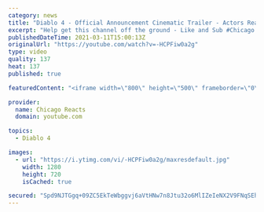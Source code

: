 ```yaml
---
category: news
title: "Diablo 4 - Official Announcement Cinematic Trailer - Actors React"
excerpt: "Help get this channel off the ground - Like and Sub #Chicago #Blind #React."
publishedDateTime: 2021-03-11T15:00:13Z
originalUrl: "https://youtube.com/watch?v=-HCPFiw0a2g"
type: video
quality: 137
heat: 137
published: true

featuredContent: "<iframe width=\"800\" height=\"500\" frameborder=\"0\" src=\"https://www.youtube.com/embed/-HCPFiw0a2g\" allow=\"accelerometer; autoplay; encrypted-media; gyroscope; picture-in-picture\" allowfullscreen></iframe>"

provider:
  name: Chicago Reacts
  domain: youtube.com

topics:
  - Diablo 4

images:
  - url: "https://i.ytimg.com/vi/-HCPFiw0a2g/maxresdefault.jpg"
    width: 1280
    height: 720
    isCached: true

secured: "Spd9NJTGgq+09ZC5EkTeWbggvj6aVtHNw7n8Jtu32o6MlIZeIeNX2V9FNqSEhKEGcDXOrXuHKWlMNO2naMLGBAnpA/ei6CHLEwgPNRT4s/pkDtGwHM7JISVhZMYzJoCp1oHIvC+45+OBydG4zuBGgiaA9ywJ6yMrVwmxbkJq3EvGKKjwwFqjD5gFPrEcIkH/RvGirM0kQ3uz0cP43XCkKxpAH/P9ZMNgBDsWM5AjrQivgH17NOq3gLC3UbLdOZX0JUlxL7TCM83+gVbj9jVYRWZ2L+acRR8IvvKlXXgU9R4y86/nK17ZLdsWgc4EbB3n1ZR7e/cJK/HMHThCGqCSY36YHf9rgujxiREEwCx8uPBbs+Uatk4SuvDTqNBXH0+zCrBVtEh8lFx+XnxPR0ftHUB1Pv/Nc1pIqGK/pD4ujx7O/wresgfq2OihoB1SLfNh;1/YFE9WBuALUT8g2IJkkdQ=="
---
```



